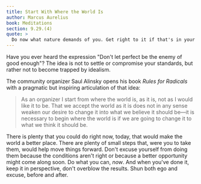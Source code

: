 ```yaml
---
title: Start With Where the World Is
author: Marcus Aurelius
book: Meditations
section: 9.29.(4)
quote: >
  Do now what nature demands of you. Get right to it if that's in your power. Don't look around to see if people will know about it. Don't await the perfection of Plato's _Republic_, but be satisfied with even the smallest step forward and regard the outcome as a small thing.
---
```


Have you ever heard the expression "Don't let perfect be the enemy of good enough"? The idea is not to settle or compromise your standards, but rather not to become trapped by idealism.

The community organizer Saul Alinsky opens his book _Rules for Radicals_ with a pragmatic but inspiring articulation of that idea:

> As an organizer I start from where the world is, as it is, not as I would like it to be. That we accept the world as it is does not in any sense weaken our desire to change it into what we believe it should be—it is necessary to begin where the world is if we are going to change it to what we think it should be.

There is plenty that you could do right now, today, that would make the world a better place. There are plenty of small steps that, were you to take them, would help move things forward. Don't excuse yourself from doing them because the conditions aren't right or because a better opportunity might come along soon. Do what you can, _now_. And when you've done it, keep it in perspective, don't overblow the results. Shun both ego and excuse, before and after.
